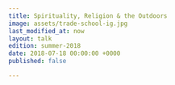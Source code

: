 ```yaml
---
title: Spirituality, Religion & the Outdoors
image: assets/trade-school-ig.jpg
last_modified_at: now
layout: talk
edition: summer-2018
date: 2018-07-18 00:00:00 +0000
published: false

---
```

